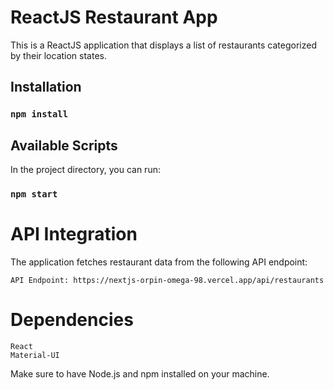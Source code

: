 # ReactJS Restaurant App

This is a ReactJS application that displays a list of restaurants categorized by their location states.

## Installation

### `npm install`

## Available Scripts

In the project directory, you can run:

### `npm start`

# API Integration

The application fetches restaurant data from the following API endpoint:

    API Endpoint: https://nextjs-orpin-omega-98.vercel.app/api/restaurants

# Dependencies

    React
    Material-UI

Make sure to have Node.js and npm installed on your machine.
